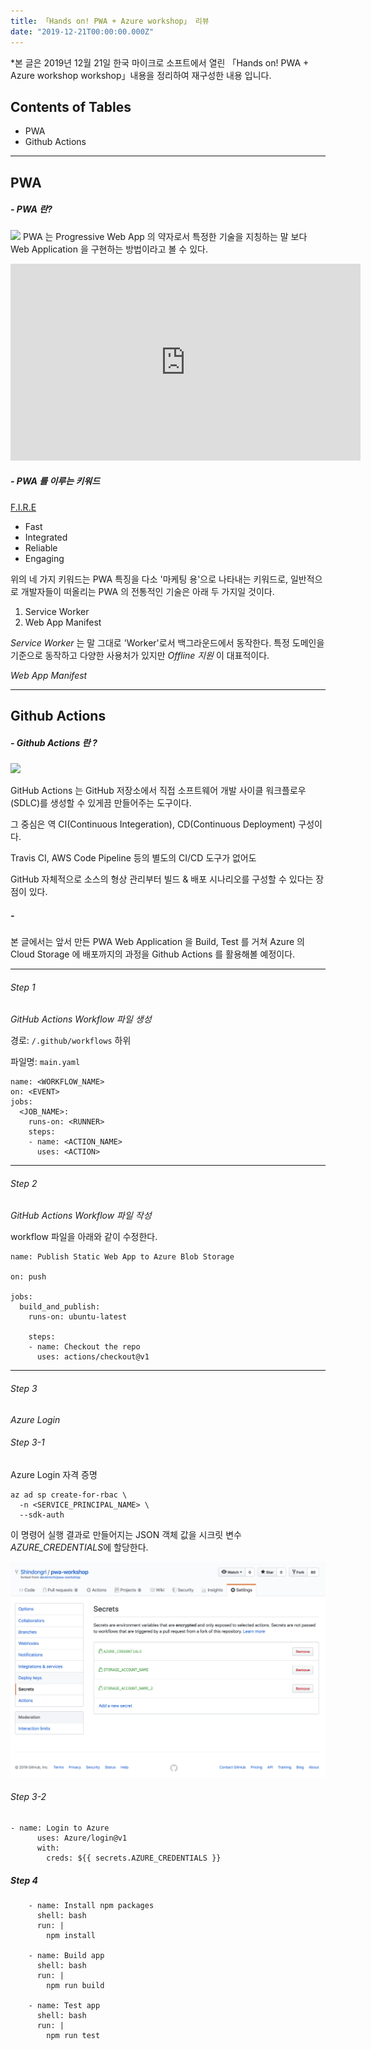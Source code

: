 ```yaml
---
title: 「Hands on! PWA + Azure workshop」 리뷰
date: "2019-12-21T00:00:00.000Z"
---
```


<!-- more -->

*본 글은 2019년 12월 21일 한국 마이크로 소프트에서 열린 「Hands on! PWA + Azure workshop workshop」내용을 정리하여 재구성한 내용 입니다.

## Contents of Tables

- PWA
- Github Actions
***

## PWA


##### - PWA 란?

![](https://miro.medium.com/max/3200/0*zMqsSFxHOUdMcCMW)
PWA 는 Progressive Web App 의 약자로서 특정한 기술을 지칭하는 말 보다 Web Application 을 구현하는 방법이라고 볼 수 있다.

<iframe width="560" height="315" src="https://www.youtube.com/embed/2KhRmFHLuhE" frameborder="0" allow="accelerometer; autoplay; encrypted-media; gyroscope; picture-in-picture" allowfullscreen></iframe>

##### - PWA 를 이루는 키워드

[F.I.R.E](https://developers.google.com/web/fundamentals#delightful-web-experiences-are)

- Fast
- Integrated
- Reliable
- Engaging

위의 네 가지 키워드는 PWA 특징을 다소 '마케팅 용'으로 나타내는 키워드로,
일반적으로 개발자들이 떠올리는 PWA 의 전통적인 기술은 아래 두 가지일 것이다.

1. Service Worker
2. Web App Manifest

*Service Worker* 는 말 그대로 'Worker'로서 백그라운드에서 동작한다. 특정 도메인을 기준으로 동작하고 
다양한 사용처가 있지만 *Offline 지원* 이 대표적이다.

*Web App Manifest*

***

## Github Actions



##### - Github Actions 란 ?
![](https://github.blog/wp-content/uploads/2019/08/DL-V2-LinkedIn_FB.png?w=1200)

GitHub Actions 는 GitHub 저장소에서 직접 소프트웨어 개발 사이클 워크플로우(SDLC)를 생성할 수 있게끔 만들어주는 도구이다.

그 중심은 역 CI(Continuous Integeration), CD(Continuous Deployment) 구성이다.

Travis CI, AWS Code Pipeline 등의 별도의 CI/CD 도구가 없어도  

GitHub 자체적으로 소스의 형상 관리부터 빌드 & 배포 시나리오를 구성할 수 있다는 장점이 있다.

##### - 

본 글에서는 앞서 만든 PWA Web Application 을 Build, Test 를 거쳐 Azure 의 Cloud Storage 에 배포까지의 과정을
Github Actions 를 활용해볼 예정이다.

***

###### Step 1

*GitHub Actions Workflow 파일 생성*

경로: `/.github/workflows` 하위

파일명: `main.yaml`

```
name: <WORKFLOW_NAME>
on: <EVENT>
jobs:
  <JOB_NAME>:
    runs-on: <RUNNER>
    steps:
    - name: <ACTION_NAME>
      uses: <ACTION>
```


***

###### Step 2

*GitHub Actions Workflow 파일 작성*

workflow 파일을 아래와 같이 수정한다.

```
name: Publish Static Web App to Azure Blob Storage

on: push

jobs:
  build_and_publish:
    runs-on: ubuntu-latest

    steps:
    - name: Checkout the repo
      uses: actions/checkout@v1
```


***

###### Step 3

*Azure Login*

###### Step 3-1

Azure Login 자격 증명

```
az ad sp create-for-rbac \
  -n <SERVICE_PRINCIPAL_NAME> \
  --sdk-auth
```

이 명령어 실행 결과로 만들어지는 JSON 객체 값을 시크릿 변수 *AZURE_CREDENTIALS*에 할당한다.

![](/static/12-22-step3-1.png)

###### Step 3-2

```
- name: Login to Azure
      uses: Azure/login@v1
      with:
        creds: ${{ secrets.AZURE_CREDENTIALS }}
```

##### Step 4

```
    - name: Install npm packages
      shell: bash
      run: |
        npm install

    - name: Build app
      shell: bash
      run: |
        npm run build

    - name: Test app
      shell: bash
      run: |
        npm run test
```
